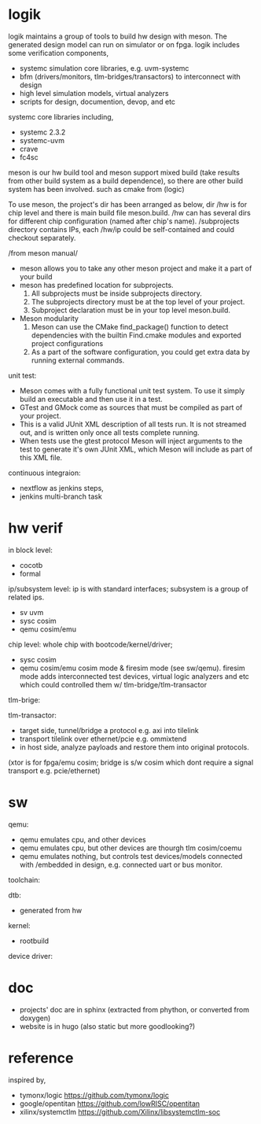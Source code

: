 # logik
logik maintains a group of tools to build hw design with meson. The generated design model can run on simulator or on fpga.
logik includes some verification components,
- systemc simulation core libraries, e.g. uvm-systemc
- bfm (drivers/monitors, tlm-bridges/transactors) to interconnect with design
- high level simulation models, virtual analyzers
- scripts for design, documention, devop, and etc

systemc core libraries including, 
- systemc 2.3.2
- systemc-uvm
- crave
- fc4sc

meson is our hw build tool and meson support mixed build (take results from other build system as a build dependence), so there are other build system has been involved. such as cmake from (logic)

To use meson, the project's dir has been arranged as below, dir /hw is for chip level and there is main build file meson.build. 
/hw can has several dirs for different chip configuration (named after chip's name). /subprojects directory contains IPs, each /hw/ip could be self-contained and could checkout separately.

/from meson manual/
- meson allows you to take any other meson project and make it a part of your build
- meson has predefined location for subprojects.
  1. All subprojects must be inside subprojects directory. 
  2. The subprojects directory must be at the top level of your project. 
  3. Subproject declaration must be in your top level meson.build.
- Meson modularity
  1. Meson can use the CMake find_package() function to detect dependencies with the builtin Find<NAME>.cmake modules and exported project configurations
  2. As a part of the software configuration, you could get extra data by running external commands.
  
unit test:
- Meson comes with a fully functional unit test system. To use it simply build an executable and then use it in a test.
- GTest and GMock come as sources that must be compiled as part of your project.
- This is a valid JUnit XML description of all tests run. It is not streamed out, and is written only once all tests complete running.
- When tests use the gtest protocol Meson will inject arguments to the test to generate it's own JUnit XML, which Meson will include as part of this XML file.

continuous integraion:
- nextflow as jenkins steps,
- jenkins multi-branch task

# hw verif

in block level:
- cocotb
- formal

ip/subsystem level: ip is with standard interfaces; subsystem is a group of related ips. 
- sv uvm
- sysc cosim
- qemu cosim/emu

chip level: whole chip with bootcode/kernel/driver; 
- sysc cosim
- qemu cosim/emu
  cosim mode & firesim mode (see sw/qemu).
  firesim mode adds interconnected test devices, virtual logic analyzers and etc which could controlled them w/ tlm-bridge/tlm-transactor

tlm-brige:

tlm-transactor:
- target side, tunnel/bridge a protocol e.g. axi into tilelink
- transport tilelink over ethernet/pcie e.g. ommixtend
- in host side, analyze payloads and restore them into original protocols. 

(xtor is for fpga/emu cosim; bridge is s/w cosim which dont require a signal transport e.g. pcie/ethernet)

# sw

qemu:
- qemu emulates cpu, and other devices 
- qemu emulates cpu, but other devices are thourgh tlm cosim/coemu
- qemu emulates nothing, but controls test devices/models connected with /embedded in design, e.g. connected uart or bus monitor.

toolchain:

dtb:
- generated from hw

kernel:
- rootbuild

device driver:

# doc
- projects' doc are in sphinx (extracted from phython, or converted from doxygen)
- website is in hugo (also static but more goodlooking?)

# reference
inspired by,
- tymonx/logic https://github.com/tymonx/logic
- google/opentitan https://github.com/lowRISC/opentitan
- xilinx/systemctlm https://github.com/Xilinx/libsystemctlm-soc

